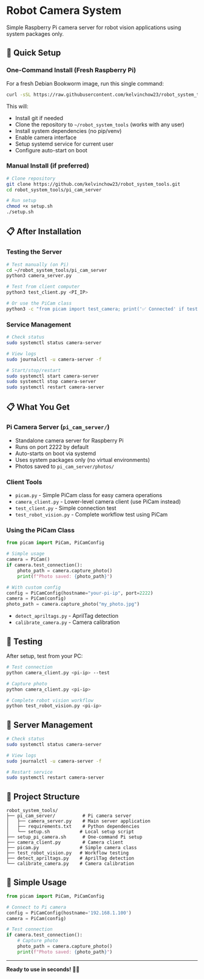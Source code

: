 # Robot Camera System

Simple Raspberry Pi camera server for robot vision applications using system packages only.

## 🚀 Quick Setup

### One-Command Install (Fresh Raspberry Pi)

For a fresh Debian Bookworm image, run this single command:

```bash
curl -sSL https://raw.githubusercontent.com/kelvinchow23/robot_system_tools/master/pi_cam_server/install.sh | bash
```

This will:
- Install git if needed
- Clone the repository to `~/robot_system_tools` (works with any user)
- Install system dependencies (no pip/venv) 
- Enable camera interface
- Setup systemd service for current user
- Configure auto-start on boot

### Manual Install (if preferred)

```bash
# Clone repository
git clone https://github.com/kelvinchow23/robot_system_tools.git
cd robot_system_tools/pi_cam_server

# Run setup
chmod +x setup.sh
./setup.sh
```

## 📋 After Installation

### Testing the Server
```bash
# Test manually (on Pi)
cd ~/robot_system_tools/pi_cam_server
python3 camera_server.py

# Test from client computer
python3 test_client.py <PI_IP>

# Or use the PiCam class
python3 -c "from picam import test_camera; print('✅ Connected' if test_camera('<PI_IP>') else '❌ Failed')"
```

### Service Management  
```bash
# Check status
sudo systemctl status camera-server

# View logs
sudo journalctl -u camera-server -f

# Start/stop/restart
sudo systemctl start camera-server
sudo systemctl stop camera-server  
sudo systemctl restart camera-server
```

## 📋 What You Get

### Pi Camera Server (`pi_cam_server/`)
- Standalone camera server for Raspberry Pi
- Runs on port 2222 by default
- Auto-starts on boot via systemd
- Uses system packages only (no virtual environments)
- Photos saved to `pi_cam_server/photos/`

### Client Tools
- `picam.py` - Simple PiCam class for easy camera operations
- `camera_client.py` - Lower-level camera client (use PiCam instead)
- `test_client.py` - Simple connection test
- `test_robot_vision.py` - Complete workflow test using PiCam

### Using the PiCam Class
```python
from picam import PiCam, PiCamConfig

# Simple usage
camera = PiCam()
if camera.test_connection():
    photo_path = camera.capture_photo()
    print(f"Photo saved: {photo_path}")

# With custom config
config = PiCamConfig(hostname="your-pi-ip", port=2222)
camera = PiCam(config)
photo_path = camera.capture_photo("my_photo.jpg")
```
- `detect_apriltags.py` - AprilTag detection
- `calibrate_camera.py` - Camera calibration

## 🧪 Testing

After setup, test from your PC:

```bash
# Test connection
python camera_client.py <pi-ip> --test

# Capture photo
python camera_client.py <pi-ip>

# Complete robot vision workflow
python test_robot_vision.py <pi-ip>
```

## 🔧 Server Management

```bash
# Check status
sudo systemctl status camera-server

# View logs
sudo journalctl -u camera-server -f

# Restart service
sudo systemctl restart camera-server
```

## 📁 Project Structure

```
robot_system_tools/
├── pi_cam_server/          # Pi camera server
│   ├── camera_server.py    # Main server application
│   ├── requirements.txt    # Python dependencies
│   └── setup.sh           # Local setup script
├── setup_pi_camera.sh      # One-command Pi setup
├── camera_client.py        # Camera client
├── picam.py               # Simple camera class
├── test_robot_vision.py   # Workflow testing
├── detect_apriltags.py    # AprilTag detection
└── calibrate_camera.py    # Camera calibration
```

## 🎯 Simple Usage

```python
from picam import PiCam, PiCamConfig

# Connect to Pi camera
config = PiCamConfig(hostname='192.168.1.100')
camera = PiCam(config)

# Test connection
if camera.test_connection():
    # Capture photo
    photo_path = camera.capture_photo()
    print(f"Photo saved: {photo_path}")
```

---

**Ready to use in seconds!** 🍓📸
